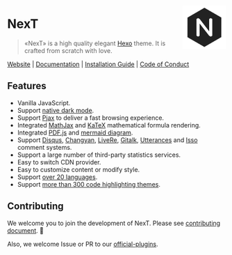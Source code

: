 <a title="NexT website" href="https://theme-next.js.org"><img align="right" alt="NexT logo" width="100" height="100" src="https://raw.githubusercontent.com/next-theme/hexo-theme-next/master/source/images/logo.svg"></a>

# NexT

> «NexT» is a high quality elegant [Hexo](https://hexo.io) theme. It is crafted from scratch with love.

[Website](https://theme-next.js.org) |
[Documentation](https://theme-next.js.org/docs/) |
[Installation Guide](https://theme-next.js.org/docs/getting-started/) |
[Code of Conduct](https://github.com/next-theme/hexo-theme-next/blob/master/.github/CODE_OF_CONDUCT.md)

## Features

* Vanilla JavaScript.
* Support [native dark mode](https://caniuse.com/prefers-color-scheme).
* Support [Pjax](https://github.com/MoOx/pjax) to deliver a fast browsing experience.
* Integrated [MathJax](https://www.mathjax.org) and [KaTeX](https://katex.org) mathematical formula rendering.
* Integrated [PDF.js](https://mozilla.github.io/pdf.js/) and [mermaid diagram](https://mermaid-js.github.io/mermaid/).
* Support [Disqus](https://disqus.com), [Changyan](https://changyan.kuaizhan.com), [LiveRe](https://livere.com), [Gitalk](https://gitalk.github.io), [Utterances](https://utteranc.es) and [Isso](https://isso-comments.de) comment systems.
* Support a large number of third-party statistics services.
* Easy to switch CDN provider.
* Easy to customize content or modify style.
* Support [over 20 languages](https://theme-next.js.org/docs/theme-settings/internationalization.html#Choosing-Language).
* Support [more than 300 code highlighting themes](https://theme-next.js.org/docs/theme-settings/miscellaneous.html#Codeblock-Style).

## Contributing

We welcome you to join the development of NexT. Please see [contributing document][contributing-document-url]. 🤗

Also, we welcome Issue or PR to our [official-plugins][official-plugins-url].

[contributing-document-url]: https://github.com/next-theme/hexo-theme-next/blob/master/.github/CONTRIBUTING.md
[official-plugins-url]: https://github.com/orgs/next-theme/repositories
